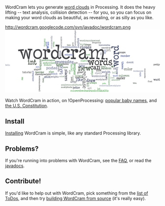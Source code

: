 WordCram lets you generate
[word clouds](http://images.google.com/images?q=word+cloud) in Processing.  It
does the heavy lifting -- text analysis, collision detection -- for you, so
you can focus on making your word clouds as beautiful, as revealing, or as
silly as you like.

http://wordcram.googlecode.com/svn/javadoc/wordcram.png
![Word Cloud by WordCram](https://github.com/danbernier/WordCram/raw/master/wordcram.png)

Watch WordCram in action, on !OpenProcessing:
[popular baby names](http://openprocessing.org/visuals/?visualID=12562), and
[the U.S. Constitution](http://openprocessing.org/visuals/?visualID=12413).

## Install

[Installing](http://code.google.com/p/wordcram/wiki/Installing) WordCram is
simple, like any standard Processing library.

## Problems?

If you're running into problems with WordCram, see the
[FAQ](http://code.google.com/p/wordcram/wiki/FAQ), or read the
[javadocs](http://wordcram.googlecode.com/svn/javadoc/index.html).

## Contribute!

If you'd like to help out with WordCram, pick something from the
[list of ToDos](http://code.google.com/p/wordcram/wiki/ToDos), and then try
[building WordCram from source](http://code.google.com/p/wordcram/wiki/BuildingWordCram)
(it's really easy).
